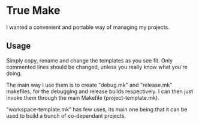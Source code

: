 # True Make

I wanted a convenient and portable way of managing my projects.

## Usage

Simply copy, rename and change the templates as you see fit. Only commented
lines should be changed, unless you really know what you're doing.

The main way I use them is to create "debug.mk" and "release.mk" makefiles,
for the debugging and release builds respectively. I can then just invoke
them through the main Makefile (project-template.mk).

"workspace-template.mk" has few uses, its main one being that it can be used
to build a bunch of co-dependant projects.